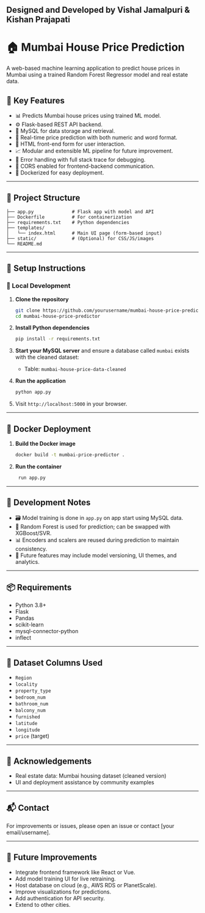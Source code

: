 ## Designed and Developed by Vishal Jamalpuri & Kishan Prajapati

# 🏠 Mumbai House Price Prediction

A web-based machine learning application to predict house prices in Mumbai using a trained Random Forest Regressor model and real estate data.

## 🧠 Key Features

* 📊 Predicts Mumbai house prices using trained ML model.
* ⚙️ Flask-based REST API backend.
* 🐘 MySQL for data storage and retrieval.
* 🌟 Real-time price prediction with both numeric and word format.
* 📄 HTML front-end form for user interaction.
* 📈 Modular and extensible ML pipeline for future improvement.
* 🧪 Error handling with full stack trace for debugging.
* 🔐 CORS enabled for frontend-backend communication.
* 🐳 Dockerized for easy deployment.

---

## 📁 Project Structure

```
├── app.py              # Flask app with model and API
├── Dockerfile          # For containerization
├── requirements.txt    # Python dependencies
├── templates/
│   └── index.html      # Main UI page (form-based input)
├── static/             # (Optional) for CSS/JS/images
└── README.md
```

---

## 🔧 Setup Instructions

### 👤 Local Development

1. **Clone the repository**

   ```bash
   git clone https://github.com/yourusername/mumbai-house-price-predictor.git
   cd mumbai-house-price-predictor
   ```

2. **Install Python dependencies**

   ```bash
   pip install -r requirements.txt
   ```

3. **Start your MySQL server** and ensure a database called `mumbai` exists with the cleaned dataset:

   * Table: `mumbai-house-price-data-cleaned`

4. **Run the application**

   ```bash
   python app.py
   ```

5. Visit `http://localhost:5000` in your browser.

---

## 🐳 Docker Deployment

1. **Build the Docker image**

   ```bash
   docker build -t mumbai-price-predictor .
   ```

2. **Run the container**

   ```bash
    run app.py
   ```

---



## 🧪 Development Notes

* 🗃️ Model training is done in `app.py` on app start using MySQL data.
* 🧠 Random Forest is used for prediction; can be swapped with XGBoost/SVR.
* 📊 Encoders and scalers are reused during prediction to maintain consistency.
* 🧵 Future features may include model versioning, UI themes, and analytics.

---

## 📦 Requirements

* Python 3.8+
* Flask
* Pandas
* scikit-learn
* mysql-connector-python
* inflect

---

## 📍 Dataset Columns Used

* `Region`
* `locality`
* `property_type`
* `bedroom_num`
* `bathroom_num`
* `balcony_num`
* `furnished`
* `latitude`
* `longitude`
* `price` (target)

---

## 🙏 Acknowledgements

* Real estate data: Mumbai housing dataset (cleaned version)
* UI and deployment assistance by community examples

---

## 📬 Contact

For improvements or issues, please open an issue or contact \[your email/username].

---

## 🚀 Future Improvements

* Integrate frontend framework like React or Vue.
* Add model training UI for live retraining.
* Host database on cloud (e.g., AWS RDS or PlanetScale).
* Improve visualizations for predictions.
* Add authentication for API security.
* Extend to other cities.
#
